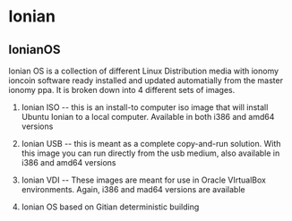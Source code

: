 Ionian
========
IonianOS
--------
Ionian OS is a collection of different Linux Distribution media with ionomy ioncoin software ready installed and updated automatially from the master ionomy ppa.  It is broken down into 4 different sets of images.

1) Ionian ISO -- this is an install-to computer iso image that will install Ubuntu Ionian to a local computer.  Available in both i386 and amd64 versions  

2) Ionian USB -- this is meant as a complete copy-and-run solution.  With this image you can run directly from the usb medium, also available in i386 and amd64 versions  

3) Ionian VDI -- These images are meant for use in Oracle VIrtualBox environments.  Again, i386 and mad64 versions are available 

4) Ionian OS based on Gitian deterministic building
